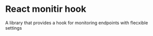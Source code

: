 # React monitir hook
A library that provides a hook for monitoring endpoints with flecxible settings
